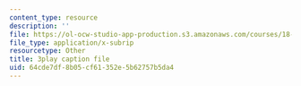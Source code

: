 ```yaml
---
content_type: resource
description: ''
file: https://ol-ocw-studio-app-production.s3.amazonaws.com/courses/18-01sc-single-variable-calculus-fall-2010/64cde7df8b05cf61352e5b62757b5da4_TpWQlKHPyJ4.srt
file_type: application/x-subrip
resourcetype: Other
title: 3play caption file
uid: 64cde7df-8b05-cf61-352e-5b62757b5da4
---
```

